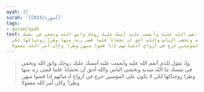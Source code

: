 ```yaml
---
ayah: 37
surah: '[[033|سورة]]'
tags:
- quran/ayah
text: وإذ تقول للذي أنعم الله عليه وأنعمت عليه أمسك عليك زوجك واتق الله وتخفي في نفسك
  ما الله مبديه وتخشى الناس والله أحق أن تخشاه ۖ فلما قضى زيد منها وطرا زوجناكها لكي
  لا يكون على المؤمنين حرج في أزواج أدعيائهم إذا قضوا منهن وطرا ۚ وكان أمر الله مفعولا
---
```

> وإذ تقول للذي أنعم الله عليه وأنعمت عليه أمسك عليك زوجك واتق الله وتخفي في نفسك ما الله مبديه وتخشى الناس والله أحق أن تخشاه ۖ فلما قضى زيد منها وطرا زوجناكها لكي لا يكون على المؤمنين حرج في أزواج أدعيائهم إذا قضوا منهن وطرا ۚ وكان أمر الله مفعولا
